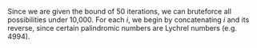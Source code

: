Since we are given the bound of 50 iterations, we can bruteforce all possibilities under 10,000. For each $i$, we begin by concatenating $i$ and its reverse, since certain palindromic numbers are Lychrel numbers (e.g. 4994).